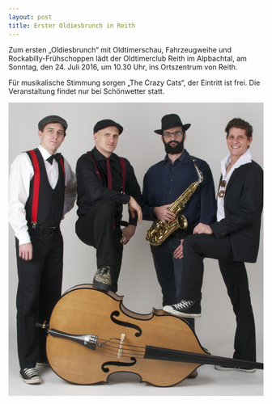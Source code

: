 ```yaml
---
layout: post
title: Erster Oldiesbrunch in Reith
---
```

Zum ersten „Oldiesbrunch“ mit Oldtimerschau, Fahrzeugweihe und Rockabilly-Frühschoppen lädt der Oldtimerclub Reith im Alpbachtal,  <time datetime="2016-07-24 10:30">am Sonntag, den 24. Juli 2016, um 10.30 Uhr</time>, ins Ortszentrum von Reith.

Für musikalische Stimmung sorgen „The Crazy Cats“, der Eintritt ist frei. Die Veranstaltung findet nur bei Schönwetter statt.

[![The Crazy Cats](/img/2016-07-18-oldiesbrunch-the-crazy-cats.jpg)](/img/2016-07-18-oldiesbrunch-the-crazy-cats.jpg)
